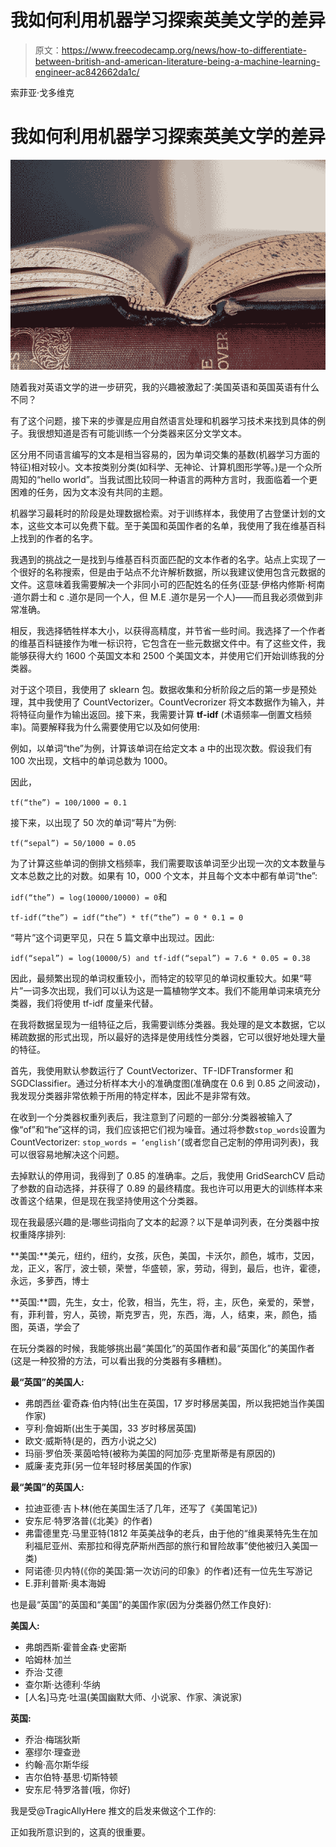 # 我如何利用机器学习探索英美文学的差异

> 原文：<https://www.freecodecamp.org/news/how-to-differentiate-between-british-and-american-literature-being-a-machine-learning-engineer-ac842662da1c/>

索菲亚·戈多维克

# 我如何利用机器学习探索英美文学的差异

![1*qjL1gt3ru64goK8PYlTjVw](img/6130690bbc56b992bbe4f11074edf762.png)

随着我对英语文学的进一步研究，我的兴趣被激起了:美国英语和英国英语有什么不同？

有了这个问题，接下来的步骤是应用自然语言处理和机器学习技术来找到具体的例子。我很想知道是否有可能训练一个分类器来区分文学文本。

区分用不同语言编写的文本是相当容易的，因为单词交集的基数(机器学习方面的特征)相对较小。文本按类别分类(如科学、无神论、计算机图形学等。)是一个众所周知的“hello world”。当我试图比较同一种语言的两种方言时，我面临着一个更困难的任务，因为文本没有共同的主题。

机器学习最耗时的阶段是处理数据检索。对于训练样本，我使用了古登堡计划的文本，这些文本可以免费下载。至于美国和英国作者的名单，我使用了我在维基百科上找到的作者的名字。

我遇到的挑战之一是找到与维基百科页面匹配的文本作者的名字。站点上实现了一个很好的名称搜索，但是由于站点不允许解析数据，所以我建议使用包含元数据的文件。这意味着我需要解决一个非同小可的匹配姓名的任务(亚瑟·伊格内修斯·柯南·道尔爵士和 c .道尔是同一个人，但 M.E .道尔是另一个人)——而且我必须做到非常准确。

相反，我选择牺牲样本大小，以获得高精度，并节省一些时间。我选择了一个作者的维基百科链接作为唯一标识符，它包含在一些元数据文件中。有了这些文件，我能够获得大约 1600 个英国文本和 2500 个美国文本，并使用它们开始训练我的分类器。

对于这个项目，我使用了 sklearn 包。数据收集和分析阶段之后的第一步是预处理，其中我使用了 CountVectorizer。CountVecrorizer 将文本数据作为输入，并将特征向量作为输出返回。接下来，我需要计算 **tf-idf** (术语频率—倒置文档频率)。简要解释我为什么需要使用它以及如何使用:

例如，以单词“the”为例，计算该单词在给定文本 a 中的出现次数。假设我们有 100 次出现，文档中的单词总数为 1000。

因此，

`tf(“the”) = 100/1000 = 0.1`

接下来，以出现了 50 次的单词“萼片”为例:

`tf(“sepal”) = 50/1000 = 0.05`

为了计算这些单词的倒排文档频率，我们需要取该单词至少出现一次的文本数量与文本总数之比的对数。如果有 10，000 个文本，并且每个文本中都有单词“the”:

`idf(“the”) = log(10000/10000) = 0`和

`tf-idf(“the”) = idf(“the”) * tf(“the”) = 0 * 0.1 = 0`

“萼片”这个词更罕见，只在 5 篇文章中出现过。因此:

`idf(“sepal”) = log(10000/5) and tf-idf(“sepal”) = 7.6 * 0.05 = 0.38`

因此，最频繁出现的单词权重较小，而特定的较罕见的单词权重较大。如果“萼片”一词多次出现，我们可以认为这是一篇植物学文本。我们不能用单词来填充分类器，我们将使用 tf-idf 度量来代替。

在我将数据呈现为一组特征之后，我需要训练分类器。我处理的是文本数据，它以稀疏数据的形式出现，所以最好的选择是使用线性分类器，它可以很好地处理大量的特征。

首先，我使用默认参数运行了 CountVectorizer、TF-IDFTransformer 和 SGDClassifier。通过分析样本大小的准确度图(准确度在 0.6 到 0.85 之间波动)，我发现分类器非常依赖于所用的特定样本，因此不是非常有效。

在收到一个分类器权重列表后，我注意到了问题的一部分:分类器被输入了像“of”和“he”这样的词，我们应该把它们视为噪音。通过将参数`stop_words`设置为 CountVectorizer: `stop_words = ‘english’`(或者您自己定制的停用词列表)，我可以很容易地解决这个问题。

去掉默认的停用词，我得到了 0.85 的准确率。之后，我使用 GridSearchCV 启动了参数的自动选择，并获得了 0.89 的最终精度。我也许可以用更大的训练样本来改善这个结果，但是现在我坚持使用这个分类器。

现在我最感兴趣的是:哪些词指向了文本的起源？以下是单词列表，在分类器中按权重降序排列:

**美国:**美元，纽约，纽约，女孩，灰色，美国，卡沃尔，颜色，城市，艾因，龙，正义，客厅，波士顿，荣誉，华盛顿，家，劳动，得到，最后，也许，霍德，永远，多萝西，博士

**英国:**圆，先生，女士，伦敦，相当，先生，将，主，灰色，亲爱的，荣誉，有，菲利普，穷人，英镑，斯克罗吉，兜，东西，海，人，结束，来，颜色，插图，英语，学会了

在玩分类器的时候，我能够挑出最“美国化”的英国作者和最“英国化”的美国作者(这是一种狡猾的方法，可以看出我的分类器有多糟糕)。

**最“英国”的美国人:**

*   弗朗西丝·霍奇森·伯内特(出生在英国，17 岁时移居美国，所以我把她当作美国作家)
*   亨利·詹姆斯(出生于美国，33 岁时移居英国)
*   欧文·威斯特(是的，西方小说之父)
*   玛丽·罗伯茨·莱茵哈特(被称为美国的阿加莎·克里斯蒂是有原因的)
*   威廉·麦克菲(另一位年轻时移居美国的作家)

**最“美国”的英国人:**

*   拉迪亚德·吉卜林(他在美国生活了几年，还写了《美国笔记》)
*   安东尼·特罗洛普(《北美》的作者)
*   弗雷德里克·马里亚特(1812 年英美战争的老兵，由于他的“维奥莱特先生在加利福尼亚州、索那拉和得克萨斯州西部的旅行和冒险故事”使他被归入美国一类)
*   阿诺德·贝内特(《你的美国:第一次访问的印象》的作者)还有一位先生写游记
*   E.菲利普斯·奥本海姆

也是最“英国”的英国和“美国”的美国作家(因为分类器仍然工作良好):

**美国人:**

*   弗朗西斯·霍普金森·史密斯
*   哈姆林·加兰
*   乔治·艾德
*   查尔斯·达德利·华纳
*   [人名]马克·吐温(美国幽默大师、小说家、作家、演说家)

**英国:**

*   乔治·梅瑞狄斯
*   塞缪尔·理查逊
*   约翰·高尔斯华绥
*   吉尔伯特·基思·切斯特顿
*   安东尼·特罗洛普(哦，你好)

我是受@TragicAllyHere 推文的启发来做这个工作的:

正如我所意识到的，这真的很重要。